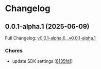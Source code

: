 # Changelog

## 0.0.1-alpha.1 (2025-06-09)

Full Changelog: [v0.0.1-alpha.0...v0.0.1-alpha.1](https://github.com/sili-wen/document-ai-sdk/compare/v0.0.1-alpha.0...v0.0.1-alpha.1)

### Chores

* update SDK settings ([8135fd1](https://github.com/sili-wen/document-ai-sdk/commit/8135fd17d71d433872f6c01df1d9a7b19a380207))
